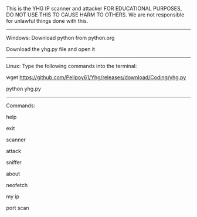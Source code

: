 This is the YHG IP scanner and attacker FOR EDUCATIONAL PURPOSES, DO NOT USE THIS TO CAUSE HARM TO OTHERS. We are not responsible for unlawful things done with this.
________________________________________________
Windows:
Download python from python.org

Download the yhg.py file and open it
________________________________________________
Linux:
Type the following commands into the terminal:

wget https://github.com/Pellpoy61/Yhg/releases/download/Coding/yhg.py

python yhg.py
________________________________________________
Commands:

help

exit

scanner

attack

sniffer

about

neofetch

my ip

port scan
